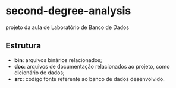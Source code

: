 # second-degree-analysis
projeto da aula de Laboratório de Banco de Dados

## Estrutura
* **bin**: arquivos binários relacionados;
* **doc**: arquivos de documentação relacionados ao projeto, como dicionário de dados;
* **src**: código fonte referente ao banco de dados desenvolvido.
